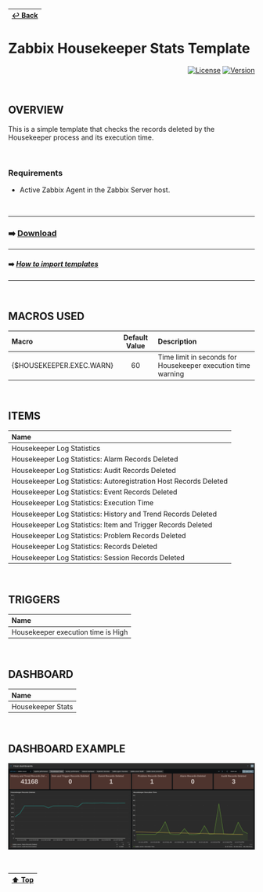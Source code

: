 | [↩️ Back](../) |
| --- |

# Zabbix Housekeeper Stats Template

<div align="right">

[![License](https://img.shields.io/badge/License-GPL3-blue?logo=opensourceinitiative&logoColor=fff)](./../../LICENSE) [![Version](https://img.shields.io/badge/Version-722-blue?logo=zotero&color=0aa8d2)](./zabbix_housekeeper_template_v722.yaml)

</div>

<BR>

## OVERVIEW

This is a simple template that checks the records deleted by the Housekeeper process and its execution time.

<BR>

### Requirements

- Active Zabbix Agent in the Zabbix Server host.

<BR>

---
### ➡️ [Download](./zabbix_housekeeper_template_v722.yaml)
---
#### ➡️ [*How to import templates*](https://www.zabbix.com/documentation/current/en/manual/xml_export_import/templates#importing)
---

<BR>

## MACROS USED

| Macro                    | Default Value | Description |
| :----------------------- | :-----------: | :---------- |
| {$HOUSEKEEPER.EXEC.WARN} | 60            | Time limit in seconds for Housekeeper execution time warning |

<BR>

## ITEMS

| Name |
| :--- |
| Housekeeper Log Statistics |
| Housekeeper Log Statistics: Alarm Records Deleted |
| Housekeeper Log Statistics: Audit Records Deleted |
| Housekeeper Log Statistics: Autoregistration Host Records Deleted |
| Housekeeper Log Statistics: Event Records Deleted |
| Housekeeper Log Statistics: Execution Time |
| Housekeeper Log Statistics: History and Trend Records Deleted |
| Housekeeper Log Statistics: Item and Trigger Records Deleted |
| Housekeeper Log Statistics: Problem Records Deleted |
| Housekeeper Log Statistics: Records Deleted |
| Housekeeper Log Statistics: Session Records Deleted |

<BR>

## TRIGGERS

| Name |
| :--- |
| Housekeeper execution time is High |

<BR>

## DASHBOARD

| Name |
| :--- |
| Housekeeper Stats |

<BR>

## DASHBOARD EXAMPLE

![Zabbix Housekeeper Dashboard](./image/dashboard_sample.png)

<BR>

| [⬆️ Top](#zabbix-housekeeper-stats-template) |
| --- |